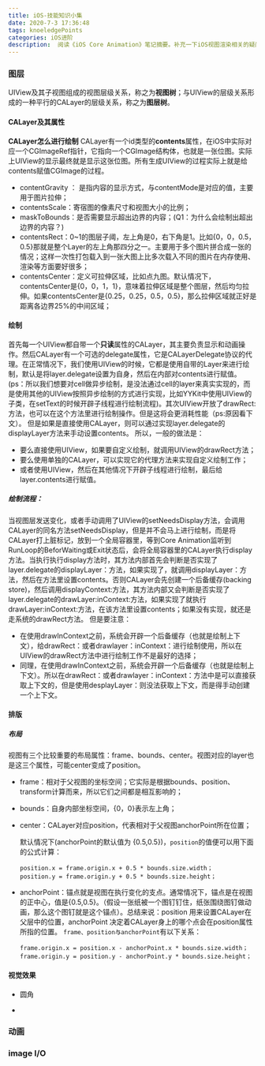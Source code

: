 ```yaml
---
title: iOS-技能知识小集
date: 2020-7-3 17:36:48
tags: knoeledgePoints
categories: iOS进阶
description:  阅读《iOS Core Animation》笔记摘要。补充一下iOS视图渲染相关的疑问。
---
```


### 图层 
UIView及其子视图组成的视图层级关系，称之为**视图树**；与UIView的层级关系形成的一种平行的CALayer的层级关系，称之为**图层树**。
#### CALayer及其属性
**CALayer怎么进行绘制**
CALayer有一个id类型的**contents**属性，在iOS中实际对应一个CGImageRef指针，它指向一个CGImage结构体，也就是一张位图。实际上UIView的显示最终就是显示这张位图。所有生成UIView的过程实际上就是给contents赋值CGImage的过程。
* contentGravity ： 是指内容的显示方式，与contentMode是对应的值，主要用于图片拉伸；
* contentsScale：寄宿图的像素尺寸和视图大小的比例；
* maskToBounds：是否需要显示超出边界的内容；(Q1：为什么会绘制出超出边界的内容？)
* contentsRect：0~1的图层子阈，左上角是0，右下角是1。比如{0，0，0.5，0.5}那就是整个Layer的左上角那四分之一。主要用于多个图片拼合成一张的情况；这样一次性打包载入到一张大图上比多次载入不同的图片在内存使用、渲染等方面要好很多；
* contentsCenter：定义可拉伸区域，比如点九图。默认情况下，contentsCenter是{0，0，1，1}，意味着拉伸区域是整个图层，然后均匀拉伸。如果contentsCenter是{0.25，0.25，0.5，0.5}，那么拉伸区域就正好是距离各边界25%的中间区域；

#### 绘制
首先每一个UIView都自带一个**只读**属性的CALayer，其主要负责显示和动画操作。然后CALayer有一个可选的delegate属性，它是CALayerDelegate协议的代理。在正常情况下，我们使用UIView的时候，它都是使用自带的Layer来进行绘制，默认是将layer.delegate设置为自身，然后在内部对contents进行赋值。(ps：所以我们想要对cell做异步绘制，是没法通过cell的layer来真实实现的，而是使用其他的UIView按照异步绘制的方式进行实现，比如YYKit中使用UIView的子类，在setText的时候开辟子线程进行绘制流程)。其次UIView开放了drawRect:方法，也可以在这个方法里进行绘制操作。但是这将会更消耗性能（ps:原因看下文）。
但是如果是直接使用CALayer，则可以通过实现layer.delegate的displayLayer方法来手动设置contents。
所以，一般的做法是：
* 要么直接使用UIView，如果要自定义绘制，就调用UIView的drawRect方法；
* 要么使用单独的CALayer，可以实现它的代理方法来实现自定义绘制工作；
* 或者使用UIView，然后在其他情况下开辟子线程进行绘制，最后给layer.contents进行赋值。

##### 绘制流程：
当视图层发送变化，或者手动调用了UIView的setNeedsDisplay方法，会调用CALayer的同名方法setNeedsDisplay，但是并不会马上进行绘制，而是将CALayer打上脏标记，放到一个全局容器里，等到Core Animation监听到RunLoop的BeforWaiting或Exit状态后，会将全局容器里的CALayer执行display方法。当执行执行display方法时，其方法内部首先会判断是否实现了layer.delegate的displayLayer：方法，如果实现了，就调用displayLayer：方法，然后在方法里设置contents。否则CALayer会先创建一个后备缓存(backing store)，然后调用displayContext:方法，其方法内部又会判断是否实现了layer.delegate的drawLayer:inContext:方法，如果实现了就执行drawLayer:inContext:方法，在该方法里设置contents；如果没有实现，就还是走系统的drawRect方法。
但是要注意：
* 在使用drawInContext之前，系统会开辟一个后备缓存（也就是绘制上下文），给drawRect：或者drawlayer：inContext：进行绘制使用，所以在UIView的drawRect方法中进行绘制工作不是最好的选择；
* 同理，在使用drawInContext之前，系统会开辟一个后备缓存（也就是绘制上下文）。所以在drawRect：或者drawlayer：inContext：方法中是可以直接获取上下文的，但是使用desplayLayer：则没法获取上下文，而是得手动创建一个上下文。

#### 排版
##### 布局
视图有三个比较重要的布局属性：frame、bounds、center。视图对应的layer也是这三个属性，可能center变成了position。
* frame：相对于父视图的坐标空间；它实际是根据bounds、position、transform计算而来，所以它们之间都是相互影响的；

* bounds：自身内部坐标空间，{0，0}表示左上角；

* center：CALayer对应position，代表相对于父视图anchorPoint所在位置；

  默认情况下(anchorPoint的默认值为 {0.5,0.5})，`position`的值便可以用下面的公式计算：

  ```
  position.x = frame.origin.x + 0.5 * bounds.size.width；  
  position.y = frame.origin.y + 0.5 * bounds.size.height；
  ```

* anchorPoint：锚点就是视图在执行变化的支点。通常情况下，锚点是在视图的正中心，值是{0.5,0.5}。（假设一张纸被一个图钉钉住，纸张围绕图钉做动画，那么这个图钉就是这个锚点）。总结来说：position 用来设置CALayer在父层中的位置，anchorPoint 决定着CALayer身上的哪个点会在position属性所指的位置。
  `frame、position与anchorPoint`有以下关系：

  ```
  frame.origin.x = position.x - anchorPoint.x * bounds.size.width；  
  frame.origin.y = position.y - anchorPoint.y * bounds.size.height；  
  ```

#### 视觉效果
* 圆角
	
* 



### 动画

### image I/O




